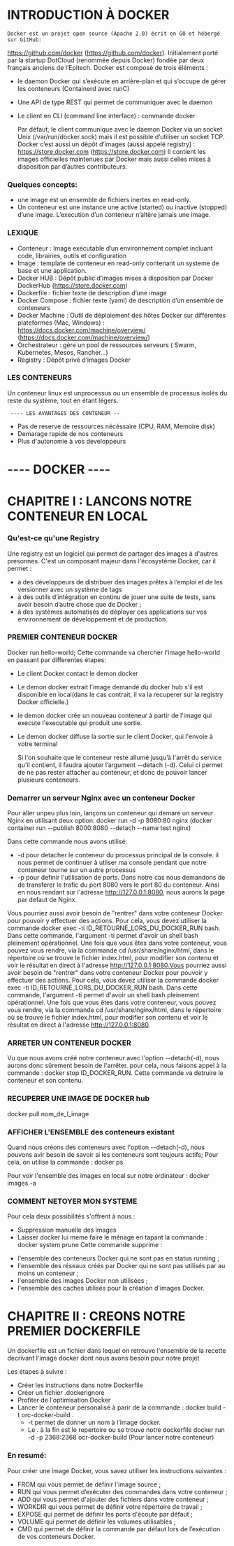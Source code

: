 # INTRODUCTION À DOCKER

    Docker est un projet open source (Apache 2.0) écrit en GO et hébergé sur GitHub:
https://github.com/docker (https://github.com/docker).
Initialement porté par la startup DotCloud (renommée depuis Docker) fondée par
deux français anciens de l’Epitech.
Docker est composé de trois éléments :
- le daemon Docker qui s’exécute en arrière-plan et qui s’occupe de gérer les
conteneurs (Containerd avec runC)
- Une API de type REST qui permet de communiquer avec le daemon
- Le client en CLI (command line interface) : commande docker

    Par défaut, le client communique avec le daemon Docker via un socket Unix
(/var/run/docker.sock) mais il est possible d’utiliser un socket TCP.
Docker c’est aussi un dépôt d’images (aussi appelé registry) :
https://store.docker.com (https://store.docker.com)
Il contient les images officielles maintenues par Docker mais aussi celles mises à
disposition par d’autres contributeurs.

### Quelques concepts:
- une image est un ensemble de fichiers inertes en read-only.
- Un conteneur est une instance une active (started) ou inactive (stopped) d’une
image. L’execution d’un conteneur n’altère jamais une image.


### LEXIQUE
- Conteneur : Image exécutable d’un environnement complet incluant code,
librairies, outils et configuration
- Image : template de conteneur en read-only contenant un systeme de base et
une application.
- Docker HUB : Dépôt public d’images mises à disposition par Docker
DockerHub (https://store.docker.com)
- Dockerfile : fichier texte de description d’une image
- Docker Compose : fichier texte (yaml) de description d’un ensemble de
conteneurs
- Docker Machine : Outil de déploiement des hôtes Docker sur différentes
plateformes (Mac, Windows) : https://docs.docker.com/machine/overview/
(https://docs.docker.com/machine/overview/)
- Orchestrateur : gère un pool de ressources serveurs ( Swarm, Kubernetes,
Mesos, Rancher…)
- Registry : Dépôt privé d’images Docker


### LES CONTENEURS
Un conteneur linux est unprocessus ou  un ensemble de processus isolés du reste du système, tout en étant légers.

     ---- LES AVANTAGES DES CONTENEUR --
- Pas de reserve de ressources nécéssaire (CPU, RAM, Memoire disk)
- Demarage rapide de nos conteneurs
- Plus d'autonomie à vos developpeurs


#                ---- DOCKER ----

 # CHAPITRE I : LANCONS NOTRE CONTENEUR EN LOCAL 

### Qu'est-ce qu'une Registry
Une registry est un logiciel qui permet de partager des images à d'autres presonnes. C'est un composant majeur dans l'écosystème Docker, car il permet :
- à des développeurs de distribuer des images prêtes à l’emploi et de les versionner avec un système de tags
- à des outils d’intégration en continu de jouer une suite de tests, sans avoir besoin d’autre chose que de Docker ;
- à des systèmes automatisés de déployer ces applications sur vos environnement de développement et de production.

 ### PREMIER CONTENEUR DOCKER

Docker run hello-world; Cette commande va chercher l'image hello-world en passant par differentes étapes:
- Le client Docker contact le demon docker 
- Le demon docker extrait l'image demandé du docker hub s'il est disponible en local(dans le cas contrait, il va la recuperer sur la registry Docker officielle.)
- le demon docker crée un nouveau conteneur à partir de l'image qui execute l'executable qui produit une sortie.
- Le demon docker diffuse la sortie sur le client Docker, qui l'envoie à votre terminal

   Si l'on souhaite que le conteneur reste allumé jusqu’à l'arrêt du service qu'il contient, il faudra ajouter l’argument --detach (-d).
Celui ci permet de ne pas rester attacher au conteneur, et donc de pouvoir lancer plusieurs conteneurs.


### Demarrer un serveur Nginx avec un conteneur Docker

Pour aller unpeu plus loin, lançons un conteneur qui demare un serveur Nginx en utilisant deux option:
docker run -d -p 8080:80 nginx (docker container run --publish 8000:8080 --detach --name test nginx)

Dans cette commande nous avons utilisé: 
* -d pour detacher le conteneur du processus principal de la console. il nous permet de continuer à utliser ma console pendant que notre conteneur tourne sur un autre processus
* -p pour definir l'utilisation de ports. Dans notre cas nous demandons de de transferer le trafic du port 8080 vers le port 80 du conteneur. Ainsi en nous rendant sur l'adresse http://127.0.0.1:8080, nous aurons la page par defaut de Nginx.

Vous pourriez aussi avoir besoin de "rentrer" dans votre conteneur Docker pour pouvoir y effectuer des actions. Pour cela, vous devez utiliser la commande docker exec -ti ID_RETOURNÉ_LORS_DU_DOCKER_RUN bash. Dans cette commande, l'argument -ti 
permet d'avoir un shell bash pleinement opérationnel. Une fois que vous êtes dans votre conteneur, vous pouvez vous rendre, via la commande cd /usr/share/nginx/html, dans le répertoire où se trouve le fichier index.html, pour modifier son contenu 
et voir le résultat en direct à l'adresse http://127.0.0.1:8080.Vous pourriez aussi avoir besoin de "rentrer" dans votre conteneur Docker pour pouvoir y effectuer des actions. Pour cela, vous devez utiliser la commande docker exec -ti ID_RETOURNÉ_LORS_DU_DOCKER_RUN bash. 
Dans cette commande, l'argument -ti permet d'avoir un shell bash pleinement opérationnel. Une fois que vous êtes dans votre conteneur, vous pouvez vous rendre, via la commande cd /usr/share/nginx/html, dans le répertoire où se trouve le fichier index.html, pour modifier 
son contenu et voir le résultat en direct à l'adresse http://127.0.0.1:8080.

### ARRETER UN CONTENEUR DOCKER

Vu que nous avons créé notre conteneur avec l'option --detach(-d), nous aurons donc sûrement besoin de l'arrêter. pour cela, nous faisons appel à la commande :
     docker stop ID_DOCKER_RUN. 
Cette commande va detruire le conteneur et son contenu.


### RECUPERER UNE IMAGE DE DOCKER hub

docker pull nom_de_l_image

### AFFICHER L'ENSEMBLE des conteneurs existant 

Quand nous créons des conteneurs avec l'option --detach(-d), nous pouvons avir besoin de savoir si les conteneurs sont toujours actifs; Pour cela, on utilise la commande :
     docker ps

Pour voir l'ensemble des images en local sur notre ordinateur : 
     docker images -a 

### COMMENT NETOYER MON SYSTEME

Pour cela deux possibilités s'offrent à nous :
- Suppression manuelle des images
- Laisser docker lui meme faire le ménage en tapant la commande : docker system prune
Cette commande supprime : 
 * l'ensemble des conteneurs Docker qui ne sont pas en status running ;
 * l'ensemble des réseaux créés par Docker qui ne sont pas utilisés par au moins un conteneur ;
 * l'ensemble des images Docker non utilisées ;
 * l'ensemble des caches utilisés pour la création d'images Docker. 


 # CHAPITRE II : CREONS NOTRE PREMIER DOCKERFILE


Un dockerfile est un fichier dans lequel on retrouve l'ensemble de la recette decrivant l'image docker dont nous avons besoin pour notre projet

Les étapes à suivre :
- Créer les instructions dans notre Dockerfile
- Créer un fichier .dockerignore 
- Profiter de l'optimisation Docker 
- Lancer le conteneur personalisé à parir de la commande :
docker build -t orc-docker-build .
  * -t permet de donner un nom à l'image docker.
  * Le . à la fin est le repertoire ou se trouve notre dockerfile 
docker run -d -p 2368:2368 ocr-docker-build (Pour lancer notre conteneur)


### En resumé:
Pour créer une image Docker, vous savez utiliser les instructions suivantes :
- FROM qui vous permet de définir l'image source ;
- RUN qui vous permet d’exécuter des commandes dans votre conteneur ;
- ADD qui vous permet d'ajouter des fichiers dans votre conteneur ;
- WORKDIR qui vous permet de définir votre répertoire de travail ;
- EXPOSE qui permet de définir les ports d'écoute par défaut ;
- VOLUME qui permet de définir les volumes utilisables ;
- CMD qui permet de définir la commande par défaut lors de l’exécution de vos conteneurs Docker.

